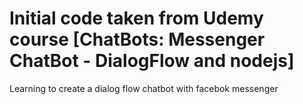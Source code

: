 # Initial code taken from Udemy course [ChatBots: Messenger ChatBot - DialogFlow and nodejs]
Learning to create a dialog flow chatbot with facebok messenger



